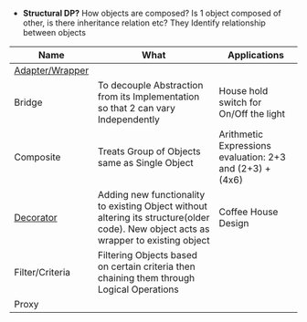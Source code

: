 - **Structural DP?** How objects are composed? Is 1 object composed of other, is there inheritance relation etc? They Identify relationship between objects

|Name|What|Applications|
|---|---|---|
|[Adapter/Wrapper](Adapter)|||
|Bridge|To decouple Abstraction from its Implementation so that 2 can vary Independently|House hold switch for On/Off the light|
|Composite|Treats Group of Objects same as Single Object|Arithmetic Expressions evaluation: 2+3 and (2+3) + (4x6)|
|[Decorator](Decorator)|Adding new functionality to existing Object without altering its structure(older code). New object acts as wrapper to existing object|Coffee House Design|
|Filter/Criteria|Filtering Objects based on certain criteria then chaining them through Logical Operations||
|Proxy||
